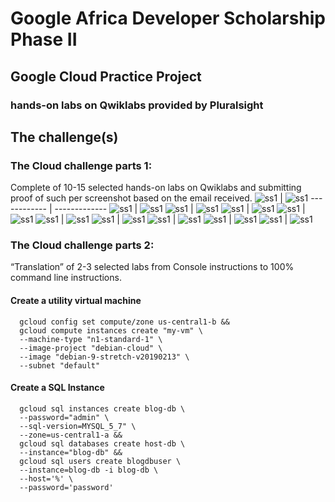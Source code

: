 # Google Africa Developer Scholarship Phase II 

## Google Cloud Practice Project

### hands-on labs on Qwiklabs provided by Pluralsight

## The challenge(s)

### The Cloud challenge parts 1:
Complete of 10-15 selected hands-on labs on Qwiklabs and submitting proof of such per screenshot based on the email received.
![ss1](https://github.com/nthia/GADS-2020/blob/master/Cloud%20Storage.PNG) | ![ss1](https://github.com/nthia/GADS-2020/blob/master/Console%20and%20Cloud%20Shell.PNG)
------------ | -------------
![ss1](https://github.com/nthia/GADS-2020/blob/master/Cloud%20IAM.PNG) | ![ss1](https://github.com/nthia/GADS-2020/blob/master/Cloud%20SQL.PNG)
![ss1](https://github.com/nthia/GADS-2020/blob/master/Creating%20Virtual%20Machines.PNG) | ![ss1](https://github.com/nthia/GADS-2020/blob/master/Deployment%20Manager.PNG)
![ss1](https://github.com/nthia/GADS-2020/blob/master/Error%20Reporting%20and%20Debugging.PNG) | ![ss1](https://github.com/nthia/GADS-2020/blob/master/Bastion%20Host.PNG)
![ss1](https://github.com/nthia/GADS-2020/blob/master/Getting%20Started%20with%20Cloud%20Marketplace.PNG) | ![ss1](https://github.com/nthia/GADS-2020/blob/master/Getting%20Started%20with%20Kubernetes%20Engine.PNG)
![ss1](https://github.com/nthia/GADS-2020/blob/master/Infrastructure%20Preview%20v1.5.PNG) | ![ss1](https://github.com/nthia/GADS-2020/blob/master/Infrastructure%20Preview%20v1.5.PNG)
![ss1](https://github.com/nthia/GADS-2020/blob/master/Loading%20Taxi%20Data%20into%20Google%20Cloud%20SQL.PNG) | ![ss1](https://github.com/nthia/GADS-2020/blob/master/Loading%20data%20into%20BigQuery.PNG)
![ss1](https://github.com/nthia/GADS-2020/blob/master/Resource%20Monitoring.PNG) | ![ss1](https://github.com/nthia/GADS-2020/blob/master/Running%20Apache%20Spark%20jobs%20on%20Cloud%20Dataproc.PNG)
![ss1](https://github.com/nthia/GADS-2020/blob/master/Setting%20up%20a%20Development%20Environment%20v1.1.PNG) | ![ss1](https://github.com/nthia/GADS-2020/blob/master/Using%20BigQuery%20to%20do%20Analysis.PNG)
![ss1](https://github.com/nthia/GADS-2020/blob/master/Using%20OAuth.PNG) | ![ss1](https://github.com/nthia/GADS-2020/blob/master/Virtual%20Networking.PNG)
### The Cloud challenge parts 2:
“Translation” of 2-3 selected labs from Console instructions to 100% command line instructions.

#### Create a utility virtual machine

```console
  gcloud config set compute/zone us-central1-b && 
  gcloud compute instances create "my-vm" \
  --machine-type "n1-standard-1" \
  --image-project "debian-cloud" \
  --image "debian-9-stretch-v20190213" \
  --subnet "default"
```

#### Create a SQL Instance

```console
  gcloud sql instances create blog-db \
  --password="admin" \
  --sql-version=MYSQL_5_7" \
  --zone=us-central1-a && 
  gcloud sql databases create host-db \
  --instance="blog-db" &&
  gcloud sql users create blogdbuser \
  --instance=blog-db -i blog-db \
  --host='%' \
  --password='password'
```


